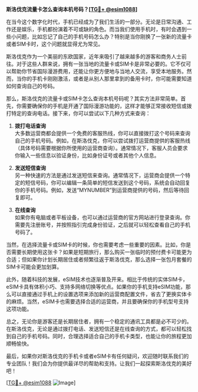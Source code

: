 **斯洛伐克流量卡怎么查询本机号码？[[TG💪+ @esim1088](https://t.me/s/esim1088)]**

在当今这个数字化时代，手机已经成为了我们生活的一部分。无论是日常沟通、工作还是娱乐，手机都扮演着不可或缺的角色。而当我们使用手机时，有时会遇到一些小问题，比如忘记了自己的手机号码怎么办？特别是当你刚换了一张新的流量卡或者SIM卡时，这个问题就显得尤为常见。

斯洛伐克作为一个美丽的东欧国家，近年来吸引了越来越多的游客和商务人士前往。对于这些人群来说，拥有一张当地的流量卡或SIM卡是非常必要的。它不仅可以帮助你节省国际漫游费用，还能让你更方便地与当地人交流，享受本地服务。然而，当你的手机卡刚刚激活，或者是从别人那里拿到的备用卡时，你可能需要知道如何查询自己的号码。

那么，斯洛伐克的流量卡或SIM卡怎么查询本机号码呢？其实方法非常简单。首先，你需要确保你的手机是开通了国际漫游功能的，这样才能够正常接收短信或拨打特定的查询电话。接下来，你可以尝试以下几种方式来查询：

1. **拨打电话查询**  
   大多数运营商都会提供一个免费的客服热线，你可以直接拨打这个号码来查询自己的手机号码。例如，在斯洛伐克，你可以尝试拨打运营商提供的客服热线（具体号码需要根据你所使用的运营商查询）。通常情况下，客服人员会要求你输入一些信息以验证身份，比如身份证号或者其他个人信息。

2. **发送短信查询**  
   另一种快速的方法是通过发送短信来查询。通常情况下，运营商会提供一个特定的短信号码，你可以编辑一条简单的短信发送到这个号码，系统会自动回复你的手机号码。例如，发送“MYNUMBER”到运营商提供的号码，然后等待回复即可。

3. **在线查询**  
   如果你有电脑或者平板设备，也可以通过运营商的官方网站进行登录查询。你需要先注册账号，并按照指引完成身份验证，之后就可以轻松查看自己的手机号码了。

当然，在选择流量卡或SIM卡的时候，你也需要考虑一些重要的因素。比如，你是否需要长期使用这张卡？如果是短期旅行，那么购买一张临时的预付费卡可能更为合适；但如果你计划长期居住或者频繁往返于斯洛伐克，那么选择一张包月套餐的SIM卡可能会更加划算。

此外，随着科技的发展，eSIM技术也逐渐普及开来。相比于传统的实体SIM卡，eSIM卡具有体积小巧、支持多网络切换等优点。如果你的手机支持eSIM功能，那么可以直接通过手机上的设置选项来添加新的运营商配置文件，省去了更换实体卡的麻烦。当然，eSIM卡也需要选择合适的运营商，并且要确保你的手机型号支持这项功能。

总之，无论你是游客还是长期居住者，拥有一个稳定的通讯工具都是必不可少的。在斯洛伐克，无论是通过拨打电话、发送短信还是在线查询的方式，都可以轻松找到自己的手机号码。同时，合理选择适合自己的手机卡类型，也能让你的旅程更加顺畅愉快。

最后，如果你对斯洛伐克的手机卡或者eSIM卡有任何疑问，欢迎随时联系我们的专业团队！我们会为你提供最详尽的帮助和支持。让我们一起探索斯洛伐克的美好吧！

[[TG💪+ @esim1088](https://t.me/s/esim1088) ![Image](https://i.postimg.cc/4NQfJmqS/Snipaste-2025-05-13-00-14-12.png)]